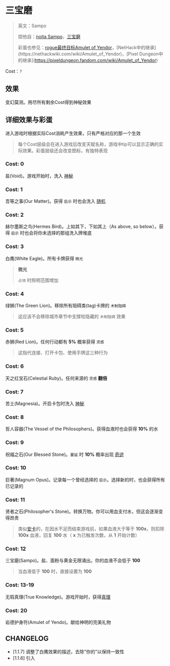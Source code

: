 # 三宝磨

> 英文：Sampo
>
>捏他自：[noita Sampo](https://noita.wiki.gg/wiki/Sampo#cite_note-3)，[三宝磨](https://zh.wikipedia.org/wiki/%E4%B8%89%E5%AE%9D%E7%A3%A8)
>
> 彩蛋也参见：[rogue最终目标Amulet of Yendor](https://en.wikipedia.org/wiki/Rogue_(video_game))，[NetHack中的继承](https://nethackwiki.com/wiki/Amulet_of_Yendor)，[Pixel Dungeon中的继承](https://pixeldungeon.fandom.com/wiki/Amulet_of_Yendor)

Cost：`?`

## 效果

变幻莫测。用尽所有剩余Cost得到神秘效果

## 详细效果与彩蛋

进入游戏时根据实际Cost消耗产生效果，只有严格对应的那一个生效

> 每个Cost层级会在进入游戏后改变天赋名称，游戏中tip可以显示正确的实际效果。彩蛋层级还会改变图标，有独特表现

### Cost: 0

盐(Void)。游戏开始时，洗入 [神秘](../卡牌组/神秘.md)

### Cost: 1

吾等之事(Our Matter)。获得 `启示` 时也会洗入 [随机](../卡牌组/随机.md)

### Cost: 2

赫尔墨斯之鸟(Hermes Bird)。上如其下，下如其上（As above, so below）。获得 `启示` 时也会将你未选择的那组洗入牌堆底

### Cost: 3

白鹰(White Eagle)。所有卡牌获得 `微光`

> **微光**
>
> `占领` 时照明范围增加

### Cost: 4

绿狮(The Green Lion)。移除所有阻碍类(tag)卡牌的 `木制阻碍`

> 这应该不会移除城市章节中支撑柱隐藏的 `木制阻碍` 效果

### Cost: 5

赤狮(Red Lion)。任何行动都有 **5%** 概率获得 `灵感`

> 这指代连接、打开卡包、使用手牌这三种行为

### Cost: 6

天之红宝石(Celestial Ruby)。任何来源的 `灵感` **翻倍**

### Cost: 7

苦土(Magnesia)。开启卡包时洗入 [神秘](../卡牌组/神秘.md)

### Cost: 8

哲人容器(The Vessel of the Philosophers)。获得血液时也会获得 **10%** 的水

### Cost: 9

祝福之石(Our Blessed Stone)。`蔓延` 时 **10%** 概率出现 [奇迹](../卡牌组/奇迹.md)

### Cost: 10

巨著(Magnum Opus)。记录每一个曾经选择的 `启示`。选择新的时，也会获得所有已记录的

### Cost: 11

贤者之石(Philosopher's Stone)。转换万物。你可以用血支付水，但这会逐渐变得昂贵

> 类似[安卡](安卡.md)的，在因水不足而结束游戏前，如果血液大于等于 **100x**，则扣除 **100x** 血液，回复 **100** 水（ **x** 为已触发次数，从 **1** 开始计数）

### Cost: 12

三宝磨(Sampo)。盐、面粉与黄金无限涌出。你的血液不会低于 **100**

> 当血液低于 **100** 时，直接设置为 **100**

### Cost: 13-19

无瑕真理(True Knowledge)。游戏开始时，获得[真理](../卡牌组/真理.md)

### Cost: 20

岩德护身符(Amulet of Yendo)。献给神明的完美礼物

## CHANGELOG

- [1.1.7] 调整了白鹰效果的描述，去除"你的"以保持一致性
- [1.1.6] 引入
